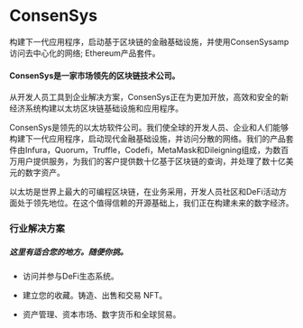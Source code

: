 # 

# ConsenSys

构建下一代应用程序，启动基于区块链的金融基础设施，并使用ConsenSysamp访问去中心化的网络; Ethereum产品套件。

#### ConsenSys是一家市场领先的区块链技术公司。
从开发人员工具到企业解决方案，ConsenSys正在为更加开放，高效和安全的新经济系统构建以太坊区块链基础设施和应用程序。

ConsenSys是领先的以太坊软件公司。我们使全球的开发人员、企业和人们能够构建下一代应用程序，启动现代金融基础设施，并访问分散的网络。我们的产品套件由Infura，Quorum，Truffle，Codefi，MetaMask和Dileigning组成，为数百万用户提供服务，为我们的客户提供数十亿基于区块链的查询，并处理了数十亿美元的数字资产。

以太坊是世界上最大的可编程区块链，在业务采用，开发人员社区和DeFi活动方面处于领先地位。在这个值得信赖的开源基础上，我们正在构建未来的数字经济。

### 行业解决方案

##### 这里有适合您的地方。随便你挑。

- 访问并参与DeFi生态系统。

- 建立您的收藏。铸造、出售和交易 NFT。

- 资产管理、资本市场、数字货币和全球贸易。



